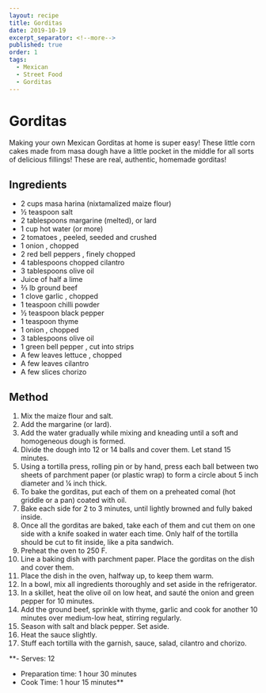 ```yaml
---
layout: recipe
title: Gorditas
date: 2019-10-19
excerpt_separator: <!--more-->
published: true
order: 1
tags:
  - Mexican
  - Street Food
  - Gorditas
---
```


# Gorditas

Making your own Mexican Gorditas at home is super easy! These little corn cakes made from masa dough have a little pocket in the middle for all sorts of delicious fillings! These are real, authentic, homemade gorditas!

<!--more-->

## Ingredients

- 2 cups masa harina (nixtamalized maize flour)
- ½ teaspoon salt
- 2 tablespoons margarine (melted), or lard
- 1 cup hot water (or more)
- 2 tomatoes , peeled, seeded and crushed
- 1 onion , chopped
- 2 red bell peppers , finely chopped
- 4 tablespoons chopped cilantro
- 3 tablespoons olive oil
- Juice of half a lime
- ⅔ lb ground beef
- 1 clove garlic , chopped
- 1 teaspoon chilli powder
- ½ teaspoon black pepper
- 1 teaspoon thyme
- 1 onion , chopped
- 3 tablespoons olive oil
- 1 green bell pepper , cut into strips
- A few leaves lettuce , chopped
- A few leaves cilantro
- A few slices chorizo

## Method

1. Mix the maize flour and salt.
2. Add the margarine (or lard).
3. Add the water gradually while mixing and kneading until a soft and homogeneous dough is formed.
4. Divide the dough into 12 or 14 balls and cover them. Let stand 15 minutes.
5. Using a tortilla press, rolling pin or by hand, press each ball between two sheets of parchment paper (or plastic wrap) to form a circle about 5 inch diameter and ¼ inch thick.
6. To bake the gorditas, put each of them on a preheated comal (hot griddle or a pan) coated with oil.
7. Bake each side for 2 to 3 minutes, until lightly browned and fully baked inside.
8. Once all the gorditas are baked, take each of them and cut them on one side with a knife soaked in water each time. Only half of the tortilla should be cut to fit inside, like a pita sandwich.
9. Preheat the oven to 250 F.
10. Line a baking dish with parchment paper. Place the gorditas on the dish and cover them.
11. Place the dish in the oven, halfway up, to keep them warm.
12. In a bowl, mix all ingredients thoroughly and set aside in the refrigerator.
13. In a skillet, heat the olive oil on low heat, and sauté the onion and green pepper for 10 minutes.
14. Add the ground beef, sprinkle with thyme, garlic and cook for another 10 minutes over medium-low heat, stirring regularly.
15. Season with salt and black pepper. Set aside.
16. Heat the sauce slightly.
17. Stuff each tortilla with the garnish, sauce, salad, cilantro and chorizo.

**- Serves: 12
- Preparation time: 1 hour 30 minutes
- Cook Time: 1 hour 15 minutes**
